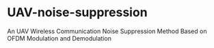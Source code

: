# UAV-noise-suppression
An UAV Wireless Communication Noise Suppression Method Based on OFDM Modulation and Demodulation
